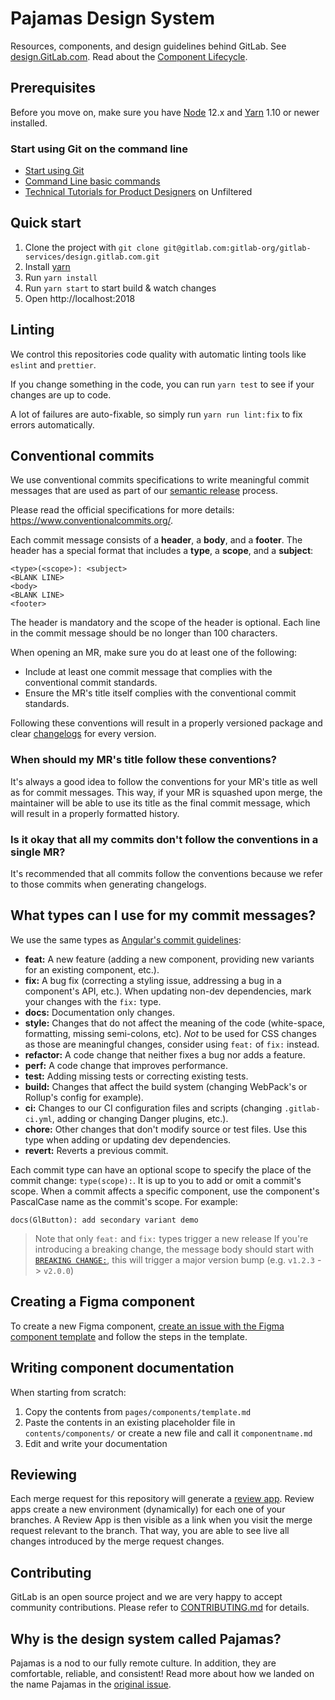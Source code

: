 # Pajamas Design System

Resources, components, and design guidelines behind GitLab. See [design.GitLab.com](https://design.gitlab.com).
Read about the [Component Lifecycle](https://gitlab.com/gitlab-org/gitlab-services/design.gitlab.com/-/blob/master/doc/component-lifecycle.md).

## Prerequisites

Before you move on, make sure you have [Node](https://nodejs.org/en/) 12.x and [Yarn](https://yarnpkg.com/) 1.10 or newer installed.

### Start using Git on the command line

- [Start using Git](https://docs.gitlab.com/ee/gitlab-basics/start-using-git.html)
- [Command Line basic commands](https://docs.gitlab.com/ee/gitlab-basics/command-line-commands.html)
- [Technical Tutorials for Product Designers](https://www.youtube.com/playlist?list=PL05JrBw4t0Kra6RseLWXFIXtu9UPzjzbT) on Unfiltered

## Quick start

1. Clone the project with `git clone git@gitlab.com:gitlab-org/gitlab-services/design.gitlab.com.git`
1. Install [yarn](https://yarnpkg.com/en/docs/install)
1. Run `yarn install`
1. Run `yarn start` to start build & watch changes
1. Open http://localhost:2018

## Linting

We control this repositories code quality with automatic linting tools like `eslint` and `prettier`.

If you change something in the code, you can run `yarn test` to see if your changes are up to code.

A lot of failures are auto-fixable, so simply run `yarn run lint:fix` to fix errors automatically.

## Conventional commits

We use conventional commits specifications to write meaningful commit messages that are used as part of our [semantic release](https://gitlab.com/gitlab-org/gitlab-ui/wikis/Frequently-asked-questions#2-why-are-we-using-semantic-release) process.

Please read the official specifications for more details: https://www.conventionalcommits.org/.

Each commit message consists of a **header**, a **body**, and a **footer**. The header has a special
format that includes a **type**, a **scope**, and a **subject**:

```plaintext
<type>(<scope>): <subject>
<BLANK LINE>
<body>
<BLANK LINE>
<footer>
```

The header is mandatory and the scope of the header is optional.
Each line in the commit message should be no longer than 100 characters.

When opening an MR, make sure you do at least one of the following:

- Include at least one commit message that complies with the conventional commit standards.
- Ensure the MR's title itself complies with the conventional commit standards.

Following these conventions will result in a properly versioned package and clear [changelogs](./CHANGELOG.md) for every version.

### When should my MR's title follow these conventions?

It's always a good idea to follow the conventions for your MR's title as well as for commit messages. This way, if your MR is squashed
upon merge, the maintainer will be able to use its title as the final commit message, which will result in a properly formatted history.

### Is it okay that all my commits don't follow the conventions in a single MR?

It's recommended that all commits follow the conventions because we refer to those commits when generating changelogs.

## What types can I use for my commit messages?

We use the same types as [Angular's commit guidelines](https://github.com/angular/angular.js/blob/master/DEVELOPERS.md#type):

- **feat:** A new feature (adding a new component, providing new variants for an existing component, etc.).
- **fix:** A bug fix (correcting a styling issue, addressing a bug in a component's API, etc.).
When updating non-dev dependencies, mark your changes with the `fix:` type.
- **docs:** Documentation only changes.
- **style:** Changes that do not affect the meaning of the code
(white-space, formatting, missing semi-colons, etc). _Not_ to be used for CSS changes as those are
meaningful changes, consider using `feat:` of `fix:` instead.
- **refactor:** A code change that neither fixes a bug nor adds a feature.
- **perf:** A code change that improves performance.
- **test:** Adding missing tests or correcting existing tests.
- **build:** Changes that affect the build system (changing WebPack's or Rollup's config for example).
- **ci:** Changes to our CI configuration files and scripts
(changing `.gitlab-ci.yml`, adding or changing Danger plugins, etc.).
- **chore:** Other changes that don't modify source or test files. Use this type when adding or
updating dev dependencies.
- **revert:** Reverts a previous commit.

Each commit type can have an optional scope to specify the place of the commit change: `type(scope):`.
It is up to you to add or omit a commit's scope. When a commit affects a specific component, use the
component's PascalCase name as the commit's scope. For example:

```
docs(GlButton): add secondary variant demo
```

> Note that only `feat:` and `fix:` types trigger a new release
> If you're introducing a breaking change, the message body should start with [`BREAKING CHANGE:`](https://www.conventionalcommits.org/en/v1.0.0/#commit-message-with-description-and-breaking-change-footer),
> this will trigger a major version bump (e.g. `v1.2.3` -> `v2.0.0`)

## Creating a Figma component

To create a new Figma component, [create an issue with the Figma component template](https://gitlab.com/gitlab-org/gitlab-services/design.gitlab.com/-/issues/new?issuable_template=Figma%20component) and follow the steps in the template. 

## Writing component documentation

When starting from scratch:
1. Copy the contents from `pages/components/template.md`
1. Paste the contents in an existing placeholder file in `contents/components/` or create a new file and call it `componentname.md`
1. Edit and write your documentation

## Reviewing

Each merge request for this repository will generate a [review app](https://docs.gitlab.com/ee/ci/review_apps/). Review apps create a new environment (dynamically) for each one of your branches. A Review App is then visible as a link when you visit the merge request relevant to the branch. That way, you are able to see live all changes introduced by the merge request changes.

## Contributing

GitLab is an open source project and we are very happy to accept community
contributions. Please refer to [CONTRIBUTING.md](/CONTRIBUTING.md) for details.

## Why is the design system called Pajamas?

Pajamas is a nod to our fully remote culture. In addition, they are comfortable, reliable, and consistent! Read more about how we landed on the name Pajamas in the [original issue](https://gitlab.com/gitlab-org/gitlab-services/design.gitlab.com/issues/138).
